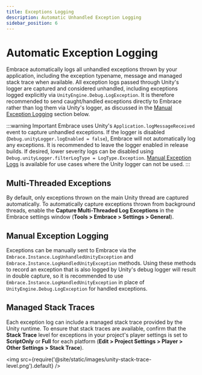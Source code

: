 ```yaml
---
title: Exceptions Logging
description: Automatic Unhandled Exception Logging
sidebar_position: 6
---
```


# Automatic Exception Logging

Embrace automatically logs all unhandled exceptions thrown by your application, including the exception typename, message and managed stack trace when available. All exception logs passed through Unity's logger are captured and considered unhandled, including exceptions logged explicitly via `UnityEngine.Debug.LogException`. It is therefore recommended to send caught/handled exceptions directly to Embrace rather than log them via Unity's logger, as discussed in the [Manual Exception Logging](#manual-exception-logging) section below.

:::warning Important
 Embrace uses Unity's `Application.logMessageReceived` event to capture unhandled exceptions. If the logger is disabled (`Debug.unityLogger.logEnabled = false`), Embrace will not automatically log any exceptions. It is recommended to leave the logger enabled in release builds. If desired, lower severity logs can be disabled using `Debug.unityLogger.filterLogType = LogType.Exception`. [Manual Exception Logs](#manual-exception-logging) is available for use cases where the Unity logger can not be used.
:::

## Multi-Threaded Exceptions

By default, only exceptions thrown on the main Unity thread are captured automatically. To automatically capture exceptions thrown from background threads, enable the **Capture Multi-Threaded Log Exceptions** in the Embrace settings window (**Tools > Embrace > Settings > General**).


## Manual Exception Logging

Exceptions can be manually sent to Embrace via the `Embrace.Instance.LogUnhandledUnityException` and `Embrace.Instance.LogHandledUnityException` methods. Using these methods to record an exception that is also logged by Unity's debug logger will result in double capture, so it is recommended to use `Embrace.Instance.LogHandledUnityException` in place of `UnityEngine.Debug.LogException` for handled exceptions.

## Managed Stack Traces

Each exception log can include a managed stack trace provided by the Unity runtime. To ensure that stack traces are available, confirm that the **Stack Trace** level for exceptions in your project's player settings is set to **ScriptOnly** or **Full** for each platform (**Edit > Project Settings > Player > Other Settings > Stack Trace**).

<img src={require('@site/static/images/unity-stack-trace-level.png').default} />
